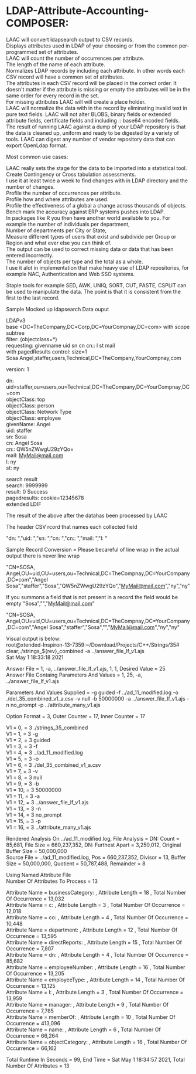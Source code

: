 # LDAP-Attribute-Accounting-COMPOSER:  

LAAC will convert ldapsearch output to CSV records.  
Displays attributes used in LDAP of your choosing or from the common per-programmed set of attributes.  
LAAC will count the number of occurrences per attribute.  
The length of the name of each attribute.  
Normalizes LDAP records by including each attribute. In other words each CSV record will have a common set of attributes.  
The attributes in each CSV record will be placed in the correct order. It doesn't matter if the attribute is missing or empty the attributes will be in the same order for every record in the set.  
For missing attributes LAAC will will create a place holder.  
LAAC will normalize the data with in the record by eliminating invalid text in pure text fields. LAAC will not alter BLOBS, binary fields or extended attribute fields, certificate fields and including :: base64 encoded fields.   
The result of running LAAC against a dump of your LDAP repository is that the data is cleaned up, uniform and ready to be digested by a variety of tools. LAAC can digest any number of vendor repository data that can export OpenLdap format.  
  
Most common use cases:  
  
LAAC really sets the stage for the data to be imported into a statistical tool.   
Create Contingency or Cross tabulation assessments.  
I use it at least twice a week to find changes with in LDAP directory and the number of changes.  
Profile the number of occurrences per attribute.  
Profile how and where attributes are used.  
Profile the effectiveness of a global a change across thousands of objects.  
Bench mark the accuracy against ERP systems pushes into LDAP.  
In packages like R you then have another world available to you. For example the number of individuals per department,  
Number of departments per City or State,  
Measure different types of users that exist and subdivide per Group or Region and what ever else you can think of.  
The output can be used to correct missing data or data that has been entered incorrectly.  
The number of objects per type and the total as a whole.  
I use it alot in implementation that make heavy use of LDAP repositories, for example NAC, Authentication and Web SSO systems.  
  
Staple tools for example SED, AWK, UNIQ, SORT, CUT, PASTE, CSPLIT can be used to manipulate the data. The point is that it is consistent from the first to the last record.  
  
Sample Mocked up ldapsearch Data ouput  
  
 LDAPv3  
 base <DC=TheCompany,DC=Corp,DC=YourCompnay,DC=com> with scope subtree  
 filter: (objectclass=*)  
 requesting: givenname uid sn cn cn:: l st mail  
 with pagedResults control: size=1  
 Sosa Angel,staffer,users,Technical,DC=TheCompany,YourCompnay,com  
  
 version: 1  
  
 dn: uid=staffer,ou=users,ou=Technical,DC=TheCompany,DC=YourCompnay,DC=com  
 objectClass: top  
 objectClass: person  
 objectClass: Network Type  
 objectClass: employee  
 givenName: Angel  
 uid: staffer  
 sn: Sosa  
 cn: Angel Sosa  
 cn:: QW5nZWwgU29zYQo=  
 mail: MyMail@mail.com  
 l: ny  
 st: ny  
   
search result  
search: 9999999  
result: 0 Success  
pagedresults: cookie=12345678  
extended LDIF  
  
  
The result of the above after the datahas been processed by LAAC  
  
The header CSV rcord that names each collected field  
  
"dn: ","uid: ","sn: ","cn: ","cn:: ","mail: ","l: " 

 Sample Record Conversion = Please becareful of line wrap in the actual output there is never line wrap  
 
"CN=SOSA, Angel,OU=uid,OU=users,ou=Technical,DC=TheCompnay,DC=YourCompany,DC=com","Angel Sosa","staffer","Sosa","QW5nZWwgU29zYQo","MyMail@mail.com","ny","ny"  
 
 If you summons a field that is not present in a record the field would be empty "Sosa","","MyMail@mail.com"  
  
"CN=SOSA, Angel,OU=uid,OU=users,ou=Technical,DC=TheCompnay,DC=YourCompany,DC=com","Angel Sosa","staffer","Sosa","","MyMail@mail.com","ny","ny"  
  
Visual output is below:  
root@xtended-Inspiron-13-7359:~/Download/Projects/C++/Strings/35# clear;./strings_${rev}_combined  -a ../answer_file_lf_v1.ajs  
Sat May  1 18:33:18 2021  
 
   Answer File = 1, -a, ../answer_file_lf_v1.ajs, 1, 1, Desired Value = 25  
   Answer File Containg Parameters And Values = 1, 25, -a, ../answer_file_lf_v1.ajs  
  
   Parameters And Values Supplied = -g guided -f ../ad_11_modified.log -o ./del_35_combined_v1_a.csv -v null -b 50000000 -a ../answer_file_lf_v1.ajs -n no_prompt -p ../attribute_many_v1.ajs  
  
   Option Format = 3,  Outer Counter = 17, Inner Counter = 17  
  
   V1 =   0, = 3 ./strings_35_combined  
   V1 =   1, = 3 -g  
   V1 =   2, = 3 guided  
   V1 =   3, = 3 -f  
   V1 =   4, = 3 ../ad_11_modified.log  
   V1 =   5, = 3 -o  
   V1 =   6, = 3 ./del_35_combined_v1_a.csv  
   V1 =   7, = 3 -v  
   V1 =   8, = 3 null  
   V1 =   9, = 3 -b  
   V1 =  10, = 3 50000000  
   V1 =  11, = 3 -a  
   V1 =  12, = 3 ../answer_file_lf_v1.ajs  
   V1 =  13, = 3 -n  
   V1 =  14, = 3 no_prompt  
   V1 =  15, = 3 -p  
   V1 =  16, = 3 ../attribute_many_v1.ajs  
  
   Rendered Analysis On ../ad_11_modified.log, File Analysis = DN: Count = 85,681, File Size = 660,237,352, DN: Furthest Apart = 3,250,012, Original Buffer Size = 50,000,000  
   Source File = ../ad_11_modified.log, Pos = 660,237,352, Divisor = 13, Buffer Size = 50,000,000, Quotient = 50,787,488, Remainder = 8  
  
   Using Named Attribute File  
   Number Of Attributes To Process = 13  
  
  
  Attribute Name = businessCategory:    , Attribute Length = 18   , Total Number Of Occurrence =    13,032  
  Attribute Name = c:                   , Attribute Length = 3    , Total Number Of Occurrence =    12,018  
  Attribute Name = co:                  , Attribute Length = 4    , Total Number Of Occurrence =    10,448  
  Attribute Name = department:          , Attribute Length = 12   , Total Number Of Occurrence =    13,595  
  Attribute Name = directReports:       , Attribute Length = 15   , Total Number Of Occurrence =     7,807  
  Attribute Name = dn:                  , Attribute Length = 4    , Total Number Of Occurrence =    85,682  
  Attribute Name = employeeNumber:      , Attribute Length = 16   , Total Number Of Occurrence =    13,205  
  Attribute Name = employeeType:        , Attribute Length = 14   , Total Number Of Occurrence =    13,125  
  Attribute Name = l:                   , Attribute Length = 3    , Total Number Of Occurrence =    13,959  
  Attribute Name = manager:             , Attribute Length = 9    , Total Number Of Occurrence =     7,785  
  Attribute Name = memberOf:            , Attribute Length = 10   , Total Number Of Occurrence =   413,096  
  Attribute Name = name:                , Attribute Length = 6    , Total Number Of Occurrence =    66,264  
  Attribute Name = objectCategory:      , Attribute Length = 16   , Total Number Of Occurrence =    66,162  
  
 Total Runtime In Seconds = 99, End Time = Sat May  1 18:34:57 2021, Total Number Of Attributes = 13  
  
